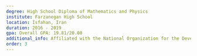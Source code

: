 ```yaml
---
degree: High School Diploma of Mathematics and Physics
institute: Farzanegan High School
location: Isfahan, Iran
duration: 2016 - 2019
gpa: Overall GPA: 19.81/20.00
additional_info: Affiliated with the National Organization for the Development of Exceptional Talents (NODET)
order: 3
---
```

